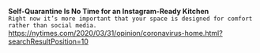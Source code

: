 **Self-Quarantine Is No Time for an Instagram-Ready Kitchen**\
`Right now it’s more important that your space is designed for comfort rather than social media.`\
https://nytimes.com/2020/03/31/opinion/coronavirus-home.html?searchResultPosition=10

